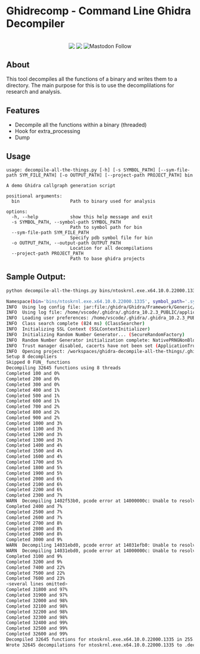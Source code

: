 # Ghidrecomp - Command Line Ghidra Decompiler 

<p align="center">
<img align="center" src="">
</p>

<p align="center">
<img align="center" src="https://img.shields.io/github/stars/clearbluejar/ghidrecomp?style=for-the-badge">
<a href="https://twitter.com/clearbluejar"><img align="center" src="https://img.shields.io/twitter/follow/clearbluejar?color=blue&style=for-the-badge"></a> 
<img align="center" alt="Mastodon Follow" src="https://img.shields.io/mastodon/follow/109396299069714193?color=purple&domain=https%3A%2F%2Finfosec.exchange&label=%40clearbluejar%40infosec.exchange&style=for-the-badge">
</p>

## About

This tool decompiles all the functions of a binary and writes them to a directory. The main purpose for this is to use the decomplilations for research and analysis.

## Features

- Decompile all the functions within a binary (threaded)
- Hook for extra_processing
- Dump

## Usage

```
usage: decompile-all-the-things.py [-h] [-s SYMBOL_PATH] [--sym-file-path SYM_FILE_PATH] [-o OUTPUT_PATH] [--project-path PROJECT_PATH] bin

A demo Ghidra callgraph generation script

positional arguments:
  bin                   Path to binary used for analysis

options:
  -h, --help            show this help message and exit
  -s SYMBOL_PATH, --symbol-path SYMBOL_PATH
                        Path to symbol path for bin
  --sym-file-path SYM_FILE_PATH
                        Specify pdb symbol file for bin
  -o OUTPUT_PATH, --output-path OUTPUT_PATH
                        Location for all decompilations
  --project-path PROJECT_PATH
                        Path to base ghidra projects
```


## Sample Output:

```bash
python decompile-all-the-things.py bins/ntoskrnl.exe.x64.10.0.22000.1335
```
```bash
Namespace(bin='bins/ntoskrnl.exe.x64.10.0.22000.1335', symbol_path='.symbols', sym_file_path=None, output_path='.decompilations', project_path='.ghidra_projects')
INFO  Using log config file: jar:file:/ghidra/Ghidra/Framework/Generic/lib/Generic.jar!/generic.log4j.xml (LoggingInitialization)  
INFO  Using log file: /home/vscode/.ghidra/.ghidra_10.2.3_PUBLIC/application.log (LoggingInitialization)  
INFO  Loading user preferences: /home/vscode/.ghidra/.ghidra_10.2.3_PUBLIC/preferences (Preferences)  
INFO  Class search complete (824 ms) (ClassSearcher)  
INFO  Initializing SSL Context (SSLContextInitializer)  
INFO  Initializing Random Number Generator... (SecureRandomFactory)  
INFO  Random Number Generator initialization complete: NativePRNGNonBlocking (SecureRandomFactory)  
INFO  Trust manager disabled, cacerts have not been set (ApplicationTrustManagerFactory)  
INFO  Opening project: /workspaces/ghidra-decompile-all-the-things/.ghidra_projects/ntoskrnl.exe.x64.10.0.22000.1335/ntoskrnl.exe.x64.10.0.22000.1335 (DefaultProject)  
Setup 8 decompliers
Skipped 0 FUN_ functions
Decompiling 32645 functions using 8 threads
Completed 100 and 0%
Completed 200 and 0%
Completed 300 and 0%
Completed 400 and 1%
Completed 500 and 1%
Completed 600 and 1%
Completed 700 and 2%
Completed 800 and 2%
Completed 900 and 2%
Completed 1000 and 3%
Completed 1100 and 3%
Completed 1200 and 3%
Completed 1300 and 3%
Completed 1400 and 4%
Completed 1500 and 4%
Completed 1600 and 4%
Completed 1700 and 5%
Completed 1800 and 5%
Completed 1900 and 5%
Completed 2000 and 6%
Completed 2100 and 6%
Completed 2200 and 6%
Completed 2300 and 7%
WARN  Decompiling 1402f53b0, pcode error at 14000000c: Unable to resolve constructor at 14000000c (DecompileCallback)  
Completed 2400 and 7%
Completed 2500 and 7%
Completed 2600 and 7%
Completed 2700 and 8%
Completed 2800 and 8%
Completed 2900 and 8%
Completed 3000 and 9%
WARN  Decompiling 14031ebd0, pcode error at 14031efb0: Unable to resolve constructor at 14031efb0 (DecompileCallback)  
WARN  Decompiling 14031ebd0, pcode error at 14000000c: Unable to resolve constructor at 14000000c (DecompileCallback)  
Completed 3100 and 9%
Completed 3200 and 9%
Completed 7400 and 22%
Completed 7500 and 22%
Completed 7600 and 23%
<several lines omitted>
Completed 31800 and 97%
Completed 31900 and 97%
Completed 32000 and 98%
Completed 32100 and 98%
Completed 32200 and 98%
Completed 32300 and 98%
Completed 32400 and 99%
Completed 32500 and 99%
Completed 32600 and 99%
Decompiled 32645 functions for ntoskrnl.exe.x64.10.0.22000.1335 in 255.92349696159363
Wrote 32645 decompilations for ntoskrnl.exe.x64.10.0.22000.1335 to .decompilations/ntoskrnl.exe.x64.10.0.22000.1335 in 10.600381851196289
```